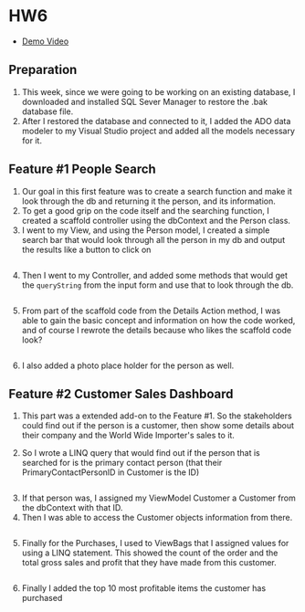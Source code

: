 # HW6

* [Demo Video](https://youtu.be/i8jkJDDin_c)

## Preparation 

1. This week, since we were going to be working on an existing database, I downloaded and installed SQL Sever Manager to restore the .bak database file.
2. After I restored the database and connected to it, I added the ADO data modeler to my Visual Studio project and added all the models necessary for it.


## Feature #1 People Search

1. Our goal in this first feature was to create a search function and make it look through the db and returning it the person, and its information. 
2. To get a good grip on the code itself and the searching function, I created a scaffold controller using the dbContext and the Person class.
3. I went to my View, and using the Person model, I created a simple search bar that would look through all the person in my db and output the results like a button to click on 

```html

```

4. Then I went to my Controller, and added some methods that would get the ```queryString``` from the input form and use that to look through the db.

```c#


```

5. From part of the scaffold code from the Details Action method, I was able to gain the basic concept and information on how the code worked, and of course I rewrote the details because who likes the scaffold code look?

```c#


```

6. I also added a photo place holder for the person as well.


## Feature #2 Customer Sales Dashboard

1. This part was a extended add-on to the Feature #1. So the stakeholders could find out if the person is a customer, then show some details about their company and the World Wide Importer's sales to it. 

2. So I wrote a LINQ query that would find out if the person that is searched for is the primary contact person (that their PrimaryContactPersonID in Customer is the ID)

```c#


```

3. If that person was, I assigned my ViewModel Customer a Customer from the dbContext with that ID.
4. Then I was able to access the Customer objects information from there. 

```html


```

5. Finally for the Purchases, I used to ViewBags that I assigned values for using a LINQ statement. This showed the count of the order and the total gross sales and profit that they have made from this customer.

```html


```

6. Finally I added the top 10 most profitable items the customer has purchased 


